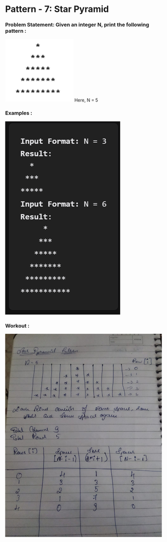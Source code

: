 # Pattern - 7: Star Pyramid

### Problem Statement: Given an integer N, print the following pattern : 

<img src="../assets/Pic-13.png">
Here, N = 5

### Examples :
<img src="../assets/Pic-14.png">

### Workout :
<img src="../assets/Star-Pyramid.jpeg" />